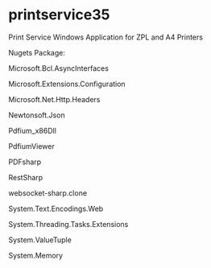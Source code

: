 # printservice35
 Print Service Windows Application for ZPL and A4 Printers

Nugets Package:

Microsoft.Bcl.AsyncInterfaces

Microsoft.Extensions.Configuration

Microsoft.Net.Http.Headers

Newtonsoft.Json

Pdfium_x86Dll

PdfiumViewer

PDFsharp

RestSharp

websocket-sharp.clone

System.Text.Encodings.Web

System.Threading.Tasks.Extensions

System.ValueTuple

System.Memory


